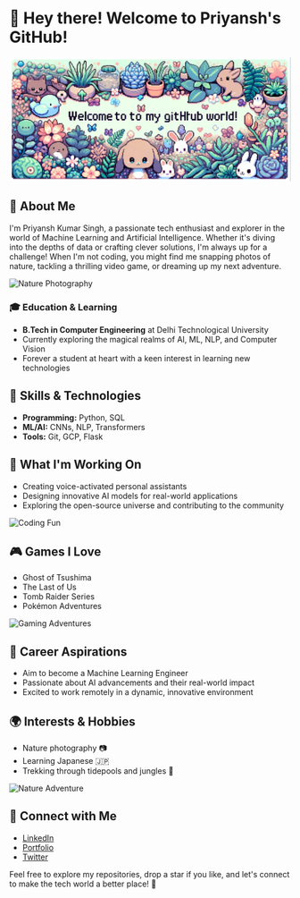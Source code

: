 # 👋 Hey there! Welcome to Priyansh's GitHub!

![Welcome Banner](https://raw.githubusercontent.com/Nik-code/nik-code/main/github-banner.png)

## 🌟 About Me

I'm Priyansh Kumar Singh, a passionate tech enthusiast and explorer in the world of Machine Learning and Artificial Intelligence. Whether it's diving into the depths of data or crafting clever solutions, I'm always up for a challenge! When I'm not coding, you might find me snapping photos of nature, tackling a thrilling video game, or dreaming up my next adventure.

![Nature Photography](https://via.placeholder.com/400x200.png?text=I+❤️+Photography)

### 🎓 Education & Learning

- **B.Tech in Computer Engineering** at Delhi Technological University
- Currently exploring the magical realms of AI, ML, NLP, and Computer Vision
- Forever a student at heart with a keen interest in learning new technologies

## 🚀 Skills & Technologies

- **Programming:** Python, SQL
- **ML/AI:** CNNs, NLP, Transformers
- **Tools:** Git, GCP, Flask

## 🌈 What I'm Working On

- Creating voice-activated personal assistants
- Designing innovative AI models for real-world applications
- Exploring the open-source universe and contributing to the community

![Coding Fun](https://via.placeholder.com/400x200.png?text=Code+with+Joy)

## 🎮 Games I Love

- Ghost of Tsushima
- The Last of Us
- Tomb Raider Series
- Pokémon Adventures

![Gaming Adventures](https://via.placeholder.com/400x200.png?text=Game+On!)

## 💼 Career Aspirations

- Aim to become a Machine Learning Engineer
- Passionate about AI advancements and their real-world impact
- Excited to work remotely in a dynamic, innovative environment

## 🌍 Interests & Hobbies

- Nature photography 📷
- Learning Japanese 🇯🇵
- Trekking through tidepools and jungles 🌿

![Nature Adventure](https://via.placeholder.com/400x200.png?text=Explore+Nature)

## 🔗 Connect with Me

- [LinkedIn](https://www.linkedin.com/in/priyansh-nik)
- [Portfolio](https://priyanshnik.com)
- [Twitter](https://twitter.com/priyanshnik)

Feel free to explore my repositories, drop a star if you like, and let's connect to make the tech world a better place! 🌟
